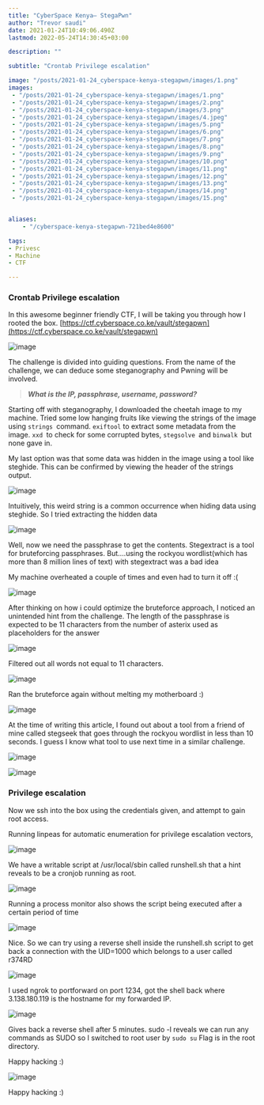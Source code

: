 ```yaml
---
title: "CyberSpace Kenya— StegaPwn"
author: "Trevor saudi"
date: 2021-01-24T10:49:06.490Z
lastmod: 2022-05-24T14:30:45+03:00

description: ""

subtitle: "Crontab Privilege escalation"

image: "/posts/2021-01-24_cyberspace-kenya-stegapwn/images/1.png" 
images:
 - "/posts/2021-01-24_cyberspace-kenya-stegapwn/images/1.png"
 - "/posts/2021-01-24_cyberspace-kenya-stegapwn/images/2.png"
 - "/posts/2021-01-24_cyberspace-kenya-stegapwn/images/3.png"
 - "/posts/2021-01-24_cyberspace-kenya-stegapwn/images/4.jpeg"
 - "/posts/2021-01-24_cyberspace-kenya-stegapwn/images/5.png"
 - "/posts/2021-01-24_cyberspace-kenya-stegapwn/images/6.png"
 - "/posts/2021-01-24_cyberspace-kenya-stegapwn/images/7.png"
 - "/posts/2021-01-24_cyberspace-kenya-stegapwn/images/8.png"
 - "/posts/2021-01-24_cyberspace-kenya-stegapwn/images/9.png"
 - "/posts/2021-01-24_cyberspace-kenya-stegapwn/images/10.png"
 - "/posts/2021-01-24_cyberspace-kenya-stegapwn/images/11.png"
 - "/posts/2021-01-24_cyberspace-kenya-stegapwn/images/12.png"
 - "/posts/2021-01-24_cyberspace-kenya-stegapwn/images/13.png"
 - "/posts/2021-01-24_cyberspace-kenya-stegapwn/images/14.png"
 - "/posts/2021-01-24_cyberspace-kenya-stegapwn/images/15.png"


aliases:
    - "/cyberspace-kenya-stegapwn-721bed4e8600"

tags:
- Privesc
- Machine
- CTF

---
```


### Crontab Privilege escalation

In this awesome beginner friendly CTF, I will be taking you through how I rooted the box. [https://ctf.cyberspace.co.ke/vault/stegapwn](https://ctf.cyberspace.co.ke/vault/stegapwn)

![image](/posts/2021-01-24_cyberspace-kenya-stegapwn/images/1.png#layoutTextWidth)


The challenge is divided into guiding questions. From the name of the challenge, we can deduce some steganography and Pwning will be involved.
> **_What is the IP, passphrase, username, password?_**

Starting off with steganography, I downloaded the cheetah image to my machine. Tried some low hanging fruits like viewing the strings of the image using `strings `command. `exiftool` to extract some metadata from the image. `xxd `to check for some corrupted bytes, `stegsolve `and `binwalk `but none gave in.

My last option was that some data was hidden in the image using a tool like steghide. This can be confirmed by viewing the header of the strings output.

![image](/posts/2021-01-24_cyberspace-kenya-stegapwn/images/2.png#layoutTextWidth)


Intuitively, this weird string is a common occurrence when hiding data using steghide. So I tried extracting the hidden data

![image](/posts/2021-01-24_cyberspace-kenya-stegapwn/images/3.png#layoutTextWidth)


Well, now we need the passphrase to get the contents. Stegextract is a tool for bruteforcing passphrases. But….using the rockyou wordlist(which has more than 8 million lines of text) with stegextract was a bad idea

My machine overheated a couple of times and even had to turn it off :(

![image](/posts/2021-01-24_cyberspace-kenya-stegapwn/images/4.jpeg#layoutTextWidth)


After thinking on how i could optimize the bruteforce approach, I noticed an unintended hint from the challenge. The length of the passphrase is expected to be 11 characters from the number of asterix used as placeholders for the answer

![image](/posts/2021-01-24_cyberspace-kenya-stegapwn/images/5.png#layoutTextWidth)


Filtered out all words not equal to 11 characters.

![image](/posts/2021-01-24_cyberspace-kenya-stegapwn/images/6.png#layoutTextWidth)


Ran the bruteforce again without melting my motherboard :)

![image](/posts/2021-01-24_cyberspace-kenya-stegapwn/images/7.png#layoutTextWidth)


At the time of writing this article, I found out about a tool from a friend of mine called stegseek that goes through the rockyou wordlist in less than 10 seconds. I guess I know what tool to use next time in a similar challenge.

![image](/posts/2021-01-24_cyberspace-kenya-stegapwn/images/8.png#layoutTextWidth)

![image](/posts/2021-01-24_cyberspace-kenya-stegapwn/images/9.png#layoutTextWidth)


### Privilege escalation

Now we ssh into the box using the credentials given, and attempt to gain root access.

Running linpeas for automatic enumeration for privilege escalation vectors,

![image](/posts/2021-01-24_cyberspace-kenya-stegapwn/images/10.png#layoutTextWidth)


We have a writable script at /usr/local/sbin called runshell.sh that a hint reveals to be a cronjob running as root.

![image](/posts/2021-01-24_cyberspace-kenya-stegapwn/images/11.png#layoutTextWidth)


Running a process monitor also shows the script being executed after a certain period of time

![image](/posts/2021-01-24_cyberspace-kenya-stegapwn/images/12.png#layoutTextWidth)


Nice. So we can try using a reverse shell inside the runshell.sh script to get back a connection with the UID=1000 which belongs to a user called r374RD

![image](/posts/2021-01-24_cyberspace-kenya-stegapwn/images/13.png#layoutTextWidth)


I used ngrok to portforward on port 1234, got the shell back where 3.138.180.119 is the hostname for my forwarded IP.

![image](/posts/2021-01-24_cyberspace-kenya-stegapwn/images/14.png#layoutTextWidth)


Gives back a reverse shell after 5 minutes. sudo -l reveals we can run any commands as SUDO so I switched to root user by `sudo su` Flag is in the root directory.

Happy hacking :)

![image](/posts/2021-01-24_cyberspace-kenya-stegapwn/images/15.png#layoutTextWidth)


Happy hacking :)